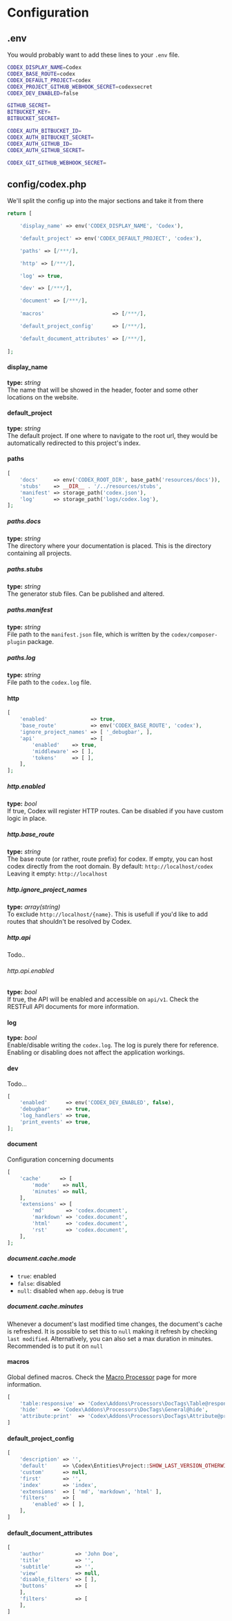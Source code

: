 <!---
title: Global
subtitle: Configuration
-->

# Configuration

## .env
You would probably want to add these lines to your `.env` file.
```bash
CODEX_DISPLAY_NAME=Codex
CODEX_BASE_ROUTE=codex
CODEX_DEFAULT_PROJECT=codex
CODEX_PROJECT_GITHUB_WEBHOOK_SECRET=codexsecret
CODEX_DEV_ENABLED=false

GITHUB_SECRET=
BITBUCKET_KEY=
BITBUCKET_SECRET=

CODEX_AUTH_BITBUCKET_ID=
CODEX_AUTH_BITBUCKET_SECRET=
CODEX_AUTH_GITHUB_ID=
CODEX_AUTH_GITHUB_SECRET=

CODEX_GIT_GITHUB_WEBHOOK_SECRET=
```

## config/codex.php
We'll split the config up into the major sections and take it from there
```php
return [

    'display_name' => env('CODEX_DISPLAY_NAME', 'Codex'),

    'default_project' => env('CODEX_DEFAULT_PROJECT', 'codex'),

    'paths' => [/***/],

    'http' => [/***/],

    'log' => true,

    'dev' => [/***/],

    'document' => [/***/],
    
    'macros'                      => [/***/],

    'default_project_config'      => [/***/],

    'default_document_attributes' => [/***/],
    
];

```

#### display_name
**type:** _string_  
The name that will be showed in the header, footer and some other locations on the website.

#### default_project
**type:** _string_  
The default project. If one where to navigate to the root url, they would be automatically redirected to this project's index.
 
#### paths
```php
[
    'docs'     => env('CODEX_ROOT_DIR', base_path('resources/docs')),
    'stubs'    => __DIR__ . '/../resources/stubs',
    'manifest' => storage_path('codex.json'),
    'log'      => storage_path('logs/codex.log'),
];
```

##### paths.docs
**type:** _string_  
The directory where your documentation is placed. This is the directory containing all projects.
 
##### paths.stubs
**type:** _string_  
The generator stub files. Can be published and altered.

##### paths.manifest
**type:** _string_  
File path to the `manifest.json` file, which is written by the `codex/composer-plugin` package.

##### paths.log
**type:** _string_  
File path to the `codex.log` file. 


#### http
```php
[
    'enabled'              => true,
    'base_route'           => env('CODEX_BASE_ROUTE', 'codex'),
    'ignore_project_names' => [ '_debugbar', ],
    'api'                  => [
        'enabled'    => true,
        'middleware' => [ ],
        'tokens'     => [ ],
    ],
];
```

##### http.enabled
**type:** _bool_  
If true, Codex will register HTTP routes. Can be disabled if you have custom logic in place.
 
##### http.base_route
**type:** _string_  
The base route (or rather, route prefix) for codex. If empty, you can host codex directly from the root domain.
By default: `http://localhost/codex`
Leaving it empty: `http://localhost`

##### http.ignore_project_names
**type:** _array(string)_  
To exclude `http://localhost/{name}`. This is usefull if you'd like to add routes that shouldn't be resolved by Codex. 

##### http.api
Todo..

###### http.api.enabled
**type:** _bool_  
If true, the API will be enabled and accessible on `api/v1`. Check the RESTFull API documents for more information.

#### log
**type:** _bool_  
Enable/disable writing the `codex.log`. The log is purely there for reference. Enabling or disabling does not affect the application workings.

#### dev
Todo...
```php
[
    'enabled'      => env('CODEX_DEV_ENABLED', false),
    'debugbar'     => true,
    'log_handlers' => true,
    'print_events' => true,
];
```


#### document
Configuration concerning documents
```php
[
    'cache'      => [
        'mode'    => null,
        'minutes' => null,
    ],
    'extensions' => [
        'md'       => 'codex.document',
        'markdown' => 'codex.document',
        'html'     => 'codex.document',
        'rst'      => 'codex.document',
    ],
];
```
##### document.cache.mode
- `true`: enabled
- `false`: disabled
- `null`: disabled when `app.debug` is true

##### document.cache.minutes
Whenever a document's last modified time changes, the document's cache is refreshed.
It is possible to set this to `null` making it refresh by checking `last modified`.
Alternatively, you can also set a max duration in minutes. Recommended is to put it on `null`

#### macros
Global defined macros. Check the [Macro Processor](../../processors/macros.md) page for more information. 
```php
[
    'table:responsive' => 'Codex\Addons\Processors\DocTags\Table@responsive',
    'hide'     => 'Codex\Addons\Processors\DocTags\General@hide',
    'attribute:print'  => 'Codex\Addons\Processors\DocTags\Attribute@printValue',
]
```

#### default_project_config
```php
[
    'description' => '',
    'default'     => \Codex\Entities\Project::SHOW_LAST_VERSION_OTHERWISE_MASTER_BRANCH,
    'custom'      => null,
    'first'       => '',
    'index'       => 'index',
    'extensions'  => [ 'md', 'markdown', 'html' ],
    'filters'     => [
        'enabled' => [ ],
    ],
]
```


#### default_document_attributes
```php
[
    'author'          => 'John Doe',
    'title'           => '',
    'subtitle'        => '',
    'view'            => null,
    'disable_filters' => [ ],
    'buttons'         => [
    ],
    'filters'         => [
    ],
]
```

